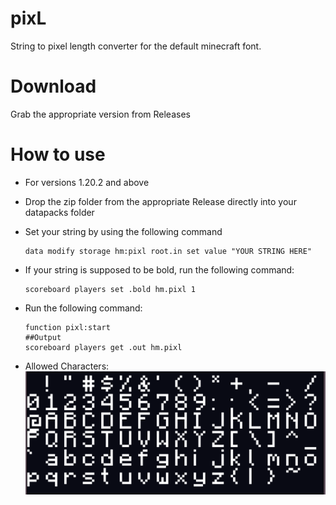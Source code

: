 # pixL
String to pixel length converter for the default minecraft font.

# Download
Grab the appropriate version from Releases

# How to use
* For versions 1.20.2 and above
* Drop the zip folder from the appropriate Release directly into your datapacks folder
* Set your string by using the following command
  
  ```mcfunction
  data modify storage hm:pixl root.in set value "YOUR STRING HERE"
  ```

* If your string is supposed to be bold, run the following command:
  
  ```mcfunction
  scoreboard players set .bold hm.pixl 1
  ```

* Run the following command:

  ```mcfunction
  function pixl:start
  ##Output
  scoreboard players get .out hm.pixl
  ```

* Allowed Characters:
  <img src="chars.png" width="1000">

  


